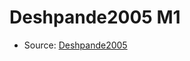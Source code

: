 <a name="material" />

# Deshpande2005 M1
<script type="application/ld+json">
  {
    "@context": "https://schema.org/",
    "@type": "ChemicalSubstance",
    "http://purl.org/dc/terms/conformsTo":
      {
        "@type": "CreativeWork",
        "@id": "https://bioschemas.org/profiles/ChemicalSubstance/0.4-RELEASE/"
      },
    "@id": "https://egonw.github.io/nanowiki/nanowiki124.html#material",
    "name": "Deshpande2005 M1",
    "sameAs": "http://127.0.0.1/mediawiki/index.php/Special:URIResolver/Deshpande2005_M1"
  }
</script>


* Source: [Deshpande2005](Deshpande2005.md)
